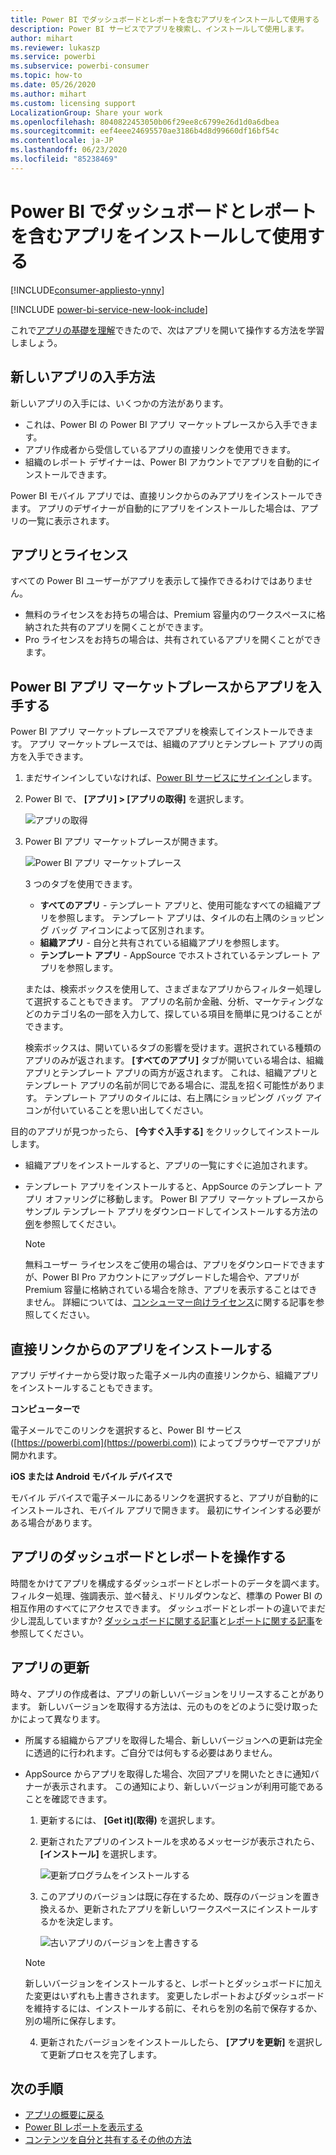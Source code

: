 ```yaml
---
title: Power BI でダッシュボードとレポートを含むアプリをインストールして使用する
description: Power BI サービスでアプリを検索し、インストールして使用します。
author: mihart
ms.reviewer: lukaszp
ms.service: powerbi
ms.subservice: powerbi-consumer
ms.topic: how-to
ms.date: 05/26/2020
ms.author: mihart
ms.custom: licensing support
LocalizationGroup: Share your work
ms.openlocfilehash: 8040822453050b06f29ee8c6799e26d1d0a6dbea
ms.sourcegitcommit: eef4eee24695570ae3186b4d8d99660df16bf54c
ms.contentlocale: ja-JP
ms.lasthandoff: 06/23/2020
ms.locfileid: "85238469"
---
```

# <a name="install-and-use-apps-with-dashboards-and-reports-in-power-bi"></a>Power BI でダッシュボードとレポートを含むアプリをインストールして使用する

[!INCLUDE[consumer-appliesto-ynny](../includes/consumer-appliesto-ynny.md)]

[!INCLUDE [power-bi-service-new-look-include](../includes/power-bi-service-new-look-include.md)]

これで[アプリの基礎を理解](end-user-apps.md)できたので、次はアプリを開いて操作する方法を学習しましょう。 

## <a name="ways-to-get-a-new-app"></a>新しいアプリの入手方法
新しいアプリの入手には、いくつかの方法があります。
* これは、Power BI の Power BI アプリ マーケットプレースから入手できます。
* アプリ作成者から受信しているアプリの直接リンクを使用できます。 
* 組織のレポート デザイナーは、Power BI アカウントでアプリを自動的にインストールできます。

Power BI モバイル アプリでは、直接リンクからのみアプリをインストールできます。 アプリのデザイナーが自動的にアプリをインストールした場合は、アプリの一覧に表示されます。

## <a name="apps-and-licenses"></a>アプリとライセンス
すべての Power BI ユーザーがアプリを表示して操作できるわけではありません。 
- 無料のライセンスをお持ちの場合は、Premium 容量内のワークスペースに格納された共有のアプリを開くことができます。
- Pro ライセンスをお持ちの場合は、共有されているアプリを開くことができます。

## <a name="get-the-app-from-the-power-bi-apps-marketplace"></a>Power BI アプリ マーケットプレースからアプリを入手する

Power BI アプリ マーケットプレースでアプリを検索してインストールできます。 アプリ マーケットプレースでは、組織のアプリとテンプレート アプリの両方を入手できます。

1. まだサインインしていなければ、[Power BI サービスにサインイン](./end-user-sign-in.md)します。 

1. Power BI で、 **[アプリ] > [アプリの取得]** を選択します。 

    ![アプリの取得  ](./media/end-user-app-view/power-bi-get-apps.png)

1. Power BI アプリ マーケットプレースが開きます。

   ![Power BI アプリ マーケットプレース](./media/end-user-app-view/power-bi-app-marketplace.png)

   3 つのタブを使用できます。
   * **すべてのアプリ** - テンプレート アプリと、使用可能なすべての組織アプリを参照します。 テンプレート アプリは、タイルの右上隅のショッピング バッグ アイコンによって区別されます。
   * **組織アプリ** - 自分と共有されている組織アプリを参照します。 
   * **テンプレート アプリ** - AppSource でホストされているテンプレート アプリを参照します。

   または、検索ボックスを使用して、さまざまなアプリからフィルター処理して選択することもできます。 アプリの名前か金融、分析、マーケティングなどのカテゴリ名の一部を入力して、探している項目を簡単に見つけることができます。 

   検索ボックスは、開いているタブの影響を受けます。選択されている種類のアプリのみが返されます。 **[すべてのアプリ]** タブが開いている場合は、組織アプリとテンプレート アプリの両方が返されます。 これは、組織アプリとテンプレート アプリの名前が同じである場合に、混乱を招く可能性があります。 テンプレート アプリのタイルには、右上隅にショッピング バッグ アイコンが付いていることを思い出してください。

目的のアプリが見つかったら、 **[今すぐ入手する]** をクリックしてインストールします。
* 組織アプリをインストールすると、アプリの一覧にすぐに追加されます。
* テンプレート アプリをインストールすると、AppSource のテンプレート アプリ オファリングに移動します。 Power BI アプリ マーケットプレースからサンプル テンプレート アプリをダウンロードしてインストールする方法の[例](end-user-app-marketing.md)を参照してください。 

   > [!NOTE]
   > 無料ユーザー ライセンスをご使用の場合は、アプリをダウンロードできますが、Power BI Pro アカウントにアップグレードした場合や、アプリが Premium 容量に格納されている場合を除き、アプリを表示することはできません。 詳細については、[コンシューマー向けライセンス](end-user-license.md)に関する記事を参照してください。

## <a name="install-an-app-from-a-direct-link"></a>直接リンクからのアプリをインストールする
アプリ デザイナーから受け取った電子メール内の直接リンクから、組織アプリをインストールすることもできます。  

**コンピューターで** 

電子メールでこのリンクを選択すると、Power BI サービス ([https://powerbi.com](https://powerbi.com)) によってブラウザーでアプリが開かれます。 

**iOS または Android モバイル デバイスで** 

モバイル デバイスで電子メールにあるリンクを選択すると、アプリが自動的にインストールされ、モバイル アプリで開きます。 最初にサインインする必要がある場合があります。 

## <a name="interact-with-the-dashboards-and-reports-in-the-app"></a>アプリのダッシュボードとレポートを操作する
時間をかけてアプリを構成するダッシュボードとレポートのデータを調べます。 フィルター処理、強調表示、並べ替え、ドリルダウンなど、標準の Power BI の相互作用のすべてにアクセスできます。  ダッシュボードとレポートの違いでまだ少し混乱していますか?  [ダッシュボードに関する記事](end-user-dashboards.md)と[レポートに関する記事](end-user-reports.md)を参照してください。  

## <a name="update-an-app"></a>アプリの更新 

時々、アプリの作成者は、アプリの新しいバージョンをリリースすることがあります。 新しいバージョンを取得する方法は、元のものをどのように受け取ったかによって異なります。 

* 所属する組織からアプリを取得した場合、新しいバージョンへの更新は完全に透過的に行われます。ご自分では何もする必要はありません。 

* AppSource からアプリを取得した場合、次回アプリを開いたときに通知バナーが表示されます。 この通知により、新しいバージョンが利用可能であることを確認できます。 

    1. 更新するには、 **[Get it]\(取得\)** を選択します。  

        <!--![App update notification](./media/end-user-app-view/power-bi-new-app-version-notification.png) -->

    2. 更新されたアプリのインストールを求めるメッセージが表示されたら、 **[インストール]** を選択します。 

        ![更新プログラムをインストールする](./media/end-user-app-view/power-bi-install.png) 

    3. このアプリのバージョンは既に存在するため、既存のバージョンを置き換えるか、更新されたアプリを新しいワークスペースにインストールするかを決定します。   

        ![古いアプリのバージョンを上書きする](./media/end-user-app-view/power-bi-already-installed.png) 

    > [!NOTE] 
    > 新しいバージョンをインストールすると、レポートとダッシュボードに加えた変更はいずれも上書きされます。 変更したレポートおよびダッシュボードを維持するには、インストールする前に、それらを別の名前で保存するか、別の場所に保存します。 

    4. 更新されたバージョンをインストールしたら、 **[アプリを更新]** を選択して更新プロセスを完了します。 


## <a name="next-steps"></a>次の手順
* [アプリの概要に戻る](end-user-apps.md)
* [Power BI レポートを表示する](end-user-report-open.md)
* [コンテンツを自分と共有するその他の方法](end-user-shared-with-me.md)


